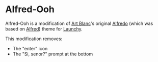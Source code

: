 # Alfred-Ooh

Alfred-Ooh is a modification of [Art Blanc](http://artblanc.deviantart.com/)'s original [Alfredo](http://artblanc.deviantart.com/art/Alfredo-for-Launchy-167144995) (which was based on [Alfred](http://alfredapp.com/)) theme for [Launchy](http://www.launchy.net/).

This modification removes:

* The "enter" icon
* The "Si, senor?" prompt at the bottom
